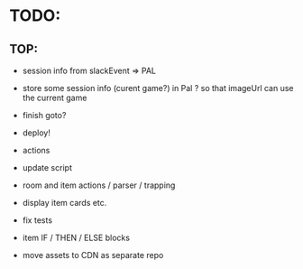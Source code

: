 # TODO:

## TOP:
- session info from slackEvent => PAL
- store some session info (curent game?) in Pal ? so that imageUrl can use the current game

- finish goto?
- deploy!
- actions
- update script
- room and item actions / parser / trapping
- display item cards etc.
- fix tests

- item IF / THEN / ELSE blocks
- move assets to CDN as separate repo

